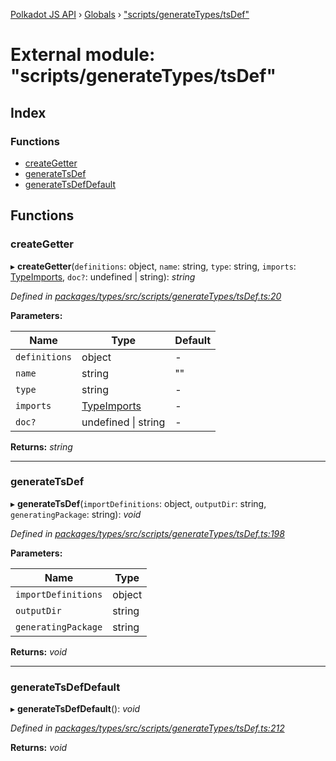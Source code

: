 [Polkadot JS API](../README.md) › [Globals](../globals.md) › ["scripts/generateTypes/tsDef"](_scripts_generatetypes_tsdef_.md)

# External module: "scripts/generateTypes/tsDef"

## Index

### Functions

* [createGetter](_scripts_generatetypes_tsdef_.md#creategetter)
* [generateTsDef](_scripts_generatetypes_tsdef_.md#generatetsdef)
* [generateTsDefDefault](_scripts_generatetypes_tsdef_.md#generatetsdefdefault)

## Functions

###  createGetter

▸ **createGetter**(`definitions`: object, `name`: string, `type`: string, `imports`: [TypeImports](../interfaces/_scripts_util_imports_.typeimports.md), `doc?`: undefined | string): *string*

*Defined in [packages/types/src/scripts/generateTypes/tsDef.ts:20](https://github.com/polkadot-js/api/blob/f67c435378/packages/types/src/scripts/generateTypes/tsDef.ts#L20)*

**Parameters:**

Name | Type | Default |
------ | ------ | ------ |
`definitions` | object | - |
`name` | string | "" |
`type` | string | - |
`imports` | [TypeImports](../interfaces/_scripts_util_imports_.typeimports.md) | - |
`doc?` | undefined &#124; string | - |

**Returns:** *string*

___

###  generateTsDef

▸ **generateTsDef**(`importDefinitions`: object, `outputDir`: string, `generatingPackage`: string): *void*

*Defined in [packages/types/src/scripts/generateTypes/tsDef.ts:198](https://github.com/polkadot-js/api/blob/f67c435378/packages/types/src/scripts/generateTypes/tsDef.ts#L198)*

**Parameters:**

Name | Type |
------ | ------ |
`importDefinitions` | object |
`outputDir` | string |
`generatingPackage` | string |

**Returns:** *void*

___

###  generateTsDefDefault

▸ **generateTsDefDefault**(): *void*

*Defined in [packages/types/src/scripts/generateTypes/tsDef.ts:212](https://github.com/polkadot-js/api/blob/f67c435378/packages/types/src/scripts/generateTypes/tsDef.ts#L212)*

**Returns:** *void*
